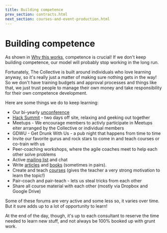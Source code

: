 ```yaml
---
title: Building competence
prev_section: contracts.html
next_section: courses-and-event-production.html
---
```


Building competence
===================

As shown in [Why this works](why-this-works.html), competence is crucial! If we don't keep building competence, our model will probably stop working in the long run.

Fortunately, The Collective is built around individuals who love learning anyway, so it's really just a matter of making sure nothing gets in the way! So we don't have training budgets and approval processes and things like that, we just trust people to manage their own money and take responsibility for their own competence development.


Here are some things we do to keep learning:

-   Our bi-yearly [unconference](unconference.html)
-   [Hack Summit](hack-summit.html) - two days off site, relaxing and geeking out together
-   Meetups - We encourage members to activly participate in Meetups eiter arranged by the Collective or individual members
-   GDWU - Get Drunk With Us - a pub night that happens from time to time
-   Invite our favorite gurus and rock stars to come in and teach courses or co-train with us
-   Peer-coaching workshops, where the agile coaches meet to help each other solve problems
-   Active [mailing list](mail-conventions.html) and chat
-   Write [articles](http://theagilitycollective.com/blog) and [books](#) (sometimes in pairs).
-   Create and teach [courses](https://theagilititycollective.com/courses) (gives the teacher a very strong motivation to learn the topic!)
-   Pair-coach and pair-teach - lets us steal tricks from each other
-   Share all course material with each other (mostly via Dropbox and Google Drive)

Some of these forums are very active and some less so, it varies over time. But it sure adds up to a lot of opportunity to learn!

At the end of the day, though, it's up to each consultant to reserve the time needed to learn new stuff, and not always be 100% booked up with grunt work.

